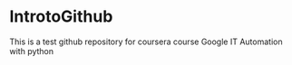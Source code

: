 # IntrotoGithub
This is a test github repository for coursera course Google IT Automation with python
